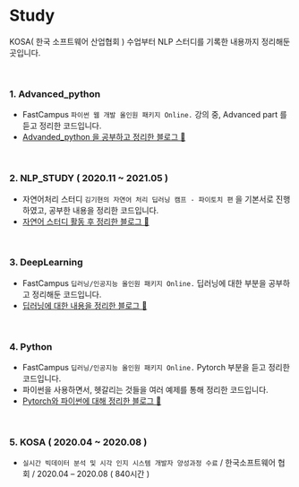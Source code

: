 # Study
KOSA( 한국 소프트웨어 산업협회 ) 수업부터 NLP 스터디를 기록한 내용까지 정리해둔 곳입니다. 

<br/>

### 1. Advanced_python
- FastCampus `파이썬 웹 개발 올인원 패키지 Online.` 강의 중, Advanced part 를 듣고 정리한 코드입니다.
- [Advanded_python 을 공부하고 정리한 블로그 💬](https://hazel01.tistory.com/category/DATA%20%20ANALYSIS/Python)

<br/>

### 2. NLP_STUDY ( 2020.11 ~ 2021.05 )
- 자연어처리 스터디 `김기현의 자연어 처리 딥러닝 캠프 - 파이토치 편` 을 기본서로 진행하였고, 공부한 내용을 정리한 코드입니다. 
- [자연어 스터디 활동 후 정리한 블로그 💬](https://hazel01.tistory.com/category/DATA%20%20ANALYSIS/NLP)

<br/>


### 3. DeepLearning 
- FastCampus `딥러닝/인공지능 올인원 패키지 Online.` 딥러닝에 대한 부분을 공부하고 정리해둔 코드입니다. 
- [딥러닝에 대한 내용을 정리한 블로그 💬](https://hazel01.tistory.com/category/DATA%20%20ANALYSIS/ML%20%26%20DL)


<br/>


### 4. Python 
- FastCampus `딥러닝/인공지능 올인원 패키지 Online.` Pytorch 부분을 듣고 정리한 코드입니다. 
- 파이썬을 사용하면서, 헷갈리는 것들을 여러 예제를 통해 정리한 코드입니다. 
- [Pytorch와 파이썬에 대해 정리한 블로그 💬](https://hazel01.tistory.com/category/DATA%20%20ANALYSIS/Python%20with%20Data)

<br/>


### 5. KOSA ( 2020.04 ~ 2020.08 )
- `실시간 빅데이터 분석 및 시각 인지 시스템 개발자 양성과정 수료` / 한국소프트웨어 협회 / 2020.04 – 2020.08 ( 840시간 )









